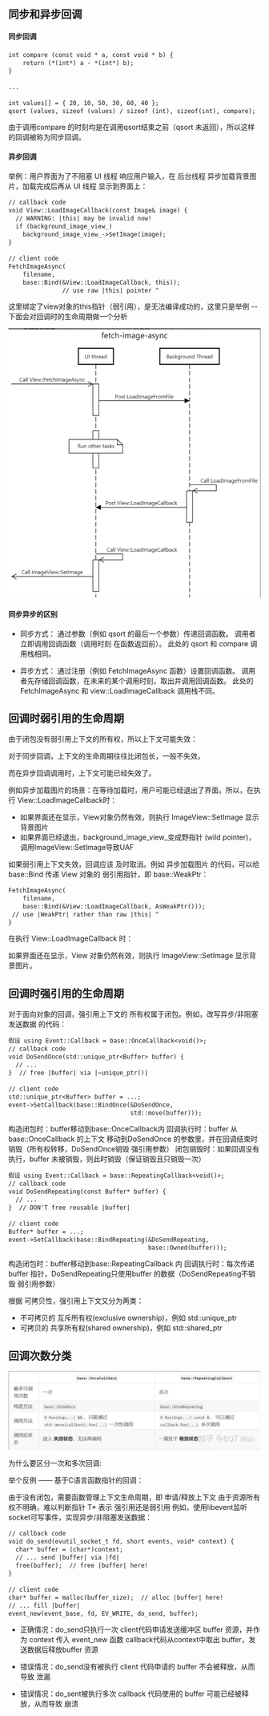 ## 同步和异步回调

#### 同步回调

```
int compare (const void * a, const void * b) {
    return (*(int*) a - *(int*) b);
}

...

int values[] = { 20, 10, 50, 30, 60, 40 };
qsort (values, sizeof (values) / sizeof (int), sizeof(int), compare);
```

由于调用compare 的时刻均是在调用qsort结束之前（qsort 未返回），所以这样的回调被称为同步回调。

#### 异步回调

举例：用户界面为了不阻塞 UI 线程 响应用户输入，在 后台线程 异步加载背景图片，加载完成后再从 UI 线程 显示到界面上：
```
// callback code
void View::LoadImageCallback(const Image& image) {
  // WARNING: |this| may be invalid now!
  if (background_image_view_)
    background_image_view_->SetImage(image);
}

// client code
FetchImageAsync(
    filename,
    base::Bind(&View::LoadImageCallback, this));
               // use raw |this| pointer ^
```

这里绑定了view对象的this指针（弱引用），是无法编译成功的，这里只是举例 -- 下面会对回调时的生命周期做一个分析

![](./img/1.png)


#### 同步异步的区别

- 同步方式：
通过参数（例如 qsort 的最后一个参数）传递回调函数。
调用者立即调用回调函数（调用时刻 在函数返回前）。
此处的 qsort 和 compare 调用栈相同。

- 异步方式：
通过注册（例如 FetchImageAsync 函数）设置回调函数。
调用者先存储回调函数，在未来的某个调用时刻，取出并调用回调函数。
此处的 FetchImageAsync 和 view::LoadImageCallback 调用栈不同。


## 回调时弱引用的生命周期

由于闭包没有弱引用上下文的所有权，所以上下文可能失效：

对于同步回调，上下文的生命周期往往比闭包长，一般不失效。

而在异步回调调用时，上下文可能已经失效了。

例如异步加载图片的场景：在等待加载时，用户可能已经退出了界面。所以，在执行 View::LoadImageCallback时：

- 如果界面还在显示，View对象仍然有效，则执行 ImageView::SetImage 显示背景图片
- 如果界面已经退出，background_image_view_变成野指针 (wild pointer)，调用ImageView::SetImage导致UAF

如果弱引用上下文失效，回调应该 及时取消。例如 异步加载图片 的代码，可以给 base::Bind 传递 View 对象的 弱引用指针，即 base::WeakPtr<View>：

```
FetchImageAsync(
    filename,
    base::Bind(&View::LoadImageCallback, AsWeakPtr()));
 // use |WeakPtr| rather than raw |this| ^
}
```
在执行 View::LoadImageCallback 时：

如果界面还在显示，View 对象仍然有效，则执行 ImageView::SetImage 显示背景图片。

## 回调时强引用的生命周期

对于面向对象的回调，强引用上下文的 所有权属于闭包。例如，改写异步/非阻塞发送数据 的代码：
```
假设 using Event::Callback = base::OnceCallback<void()>;
// callback code
void DoSendOnce(std::unique_ptr<Buffer> buffer) {
  // ...
}  // free |buffer| via |~unique_ptr()|

// client code
std::unique_ptr<Buffer> buffer = ...;
event->SetCallback(base::BindOnce(&DoSendOnce,
                                  std::move(buffer)));                               
```
构造闭包时：buffer移动到base::OnceCallback内
回调执行时：buffer 从 base::OnceCallback 的上下文 移动到DoSendOnce 的参数里，并在回调结束时销毁（所有权转移，DoSendOnce销毁 强引用参数）
闭包销毁时：如果回调没有执行，buffer 未被销毁，则此时销毁（保证销毁且只销毁一次）

```
假设 using Event::Callback = base::RepeatingCallback<void()>;
// callback code
void DoSendRepeating(const Buffer* buffer) {
  // ...
}  // DON'T free reusable |buffer|

// client code
Buffer* buffer = ...;
event->SetCallback(base::BindRepeating(&DoSendRepeating,
                                       base::Owned(buffer)));
```

构造闭包时：buffer移动到base::RepeatingCallback 内
回调执行时：每次传递 buffer 指针，DoSendRepeating只使用buffer 的数据（DoSendRepeating不销毁 弱引用参数）

根据 可拷贝性，强引用上下文又分为两类：

- 不可拷贝的 互斥所有权(exclusive ownership)，例如 std::unique_ptr
- 可拷贝的 共享所有权(shared ownership)，例如 std::shared_ptr

## 回调次数分类

![](./img/2.png)

为什么要区分一次和多次回调:

举个反例 —— 基于C语言函数指针的回调：

由于没有闭包，需要函数管理上下文生命周期，即 申请/释放上下文
由于资源所有权不明确，难以判断指针 T* 表示 强引用还是弱引用
例如，使用libevent监听socket可写事件，实现异步/非阻塞发送数据：
```
// callback code
void do_send(evutil_socket_t fd, short events, void* context) {
  char* buffer = (char*)context;
  // ... send |buffer| via |fd|
  free(buffer);  // free |buffer| here!
}

// client code
char* buffer = malloc(buffer_size);  // alloc |buffer| here!
// ... fill |buffer|
event_new(event_base, fd, EV_WRITE, do_send, buffer);
```
- 正确情况：do_send只执行一次
client代码申请发送缓冲区 buffer 资源，并作为 context 传入 event_new 函数
callback代码从context中取出 buffer，发送数据后释放buffer 资源

- 错误情况：do_send没有被执行
client 代码申请的 buffer 不会被释放，从而导致 泄漏

- 错误情况：do_sent被执行多次
callback 代码使用的 buffer 可能已经被释放，从而导致 崩溃



